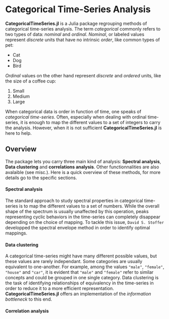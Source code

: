 # Categorical Time-Series Analysis

**CategoricalTimeSeries.jl** is a Julia package regrouping methods of categorical time-series analysis. The term *categorical* commonly refers to two types of data: *nominal* and *ordinal*.
*Nominal*, or labeled values represent *discrete* units that have no intrinsic *order*, like common types of pet:
* Cat
* Dog
* Bird

*Ordinal* values on the other hand represent *discrete* and *ordered* units, like the size of a coffee cup:

1. Small
2. Medium
3. Large

When categorical data is order in function of time, one speaks of *categorical time-series*.
Often, especially when dealing with ordinal time-series, it is enough to map the different values to a set of integers to carry the analysis. However, when it is not sufficient **CategoricalTimeSeries.jl** is here to help.
## Overview
The package lets you carry three main kind of analysis: **Spectral analysis**, **Data clustering** and **correlations analysis**. Other functionnalities are also avalaible (see misc.). Here is a quick overview of these methods, for more details go to the specific sections.
#### Spectral analysis
The standard approach to study spectral properties in categorical time-series is to map the different values to a set of numbers. While the overall shape of the spectrum is usually unaffected by this operation, peaks representing cyclic behaviors in the time-series can completely disappear depending on the choice of mapping. To tackle this issue, ```David S. Stoffer```  developped the spectral envelope method in order to identify optimal mappings. 
#### Data clustering
A categorical time-series might have many different possible values, but these values are rarely independant. Some categories are usually equivalent to one-another. For example, among the values `"male"`, `"female"`, `"house"` and `"car"`, it is evident that `"male"` and `"female"` refer to similar concepts and could be grouped in one single category. Data clustering is the task of identifying relationships of equivalency in the time-series in order to reduce it to a more efficient representation. **CategoricalTimeSeries.jl** offers an implementation of the *information bottleneck* to this end.
#### Correlation analysis
